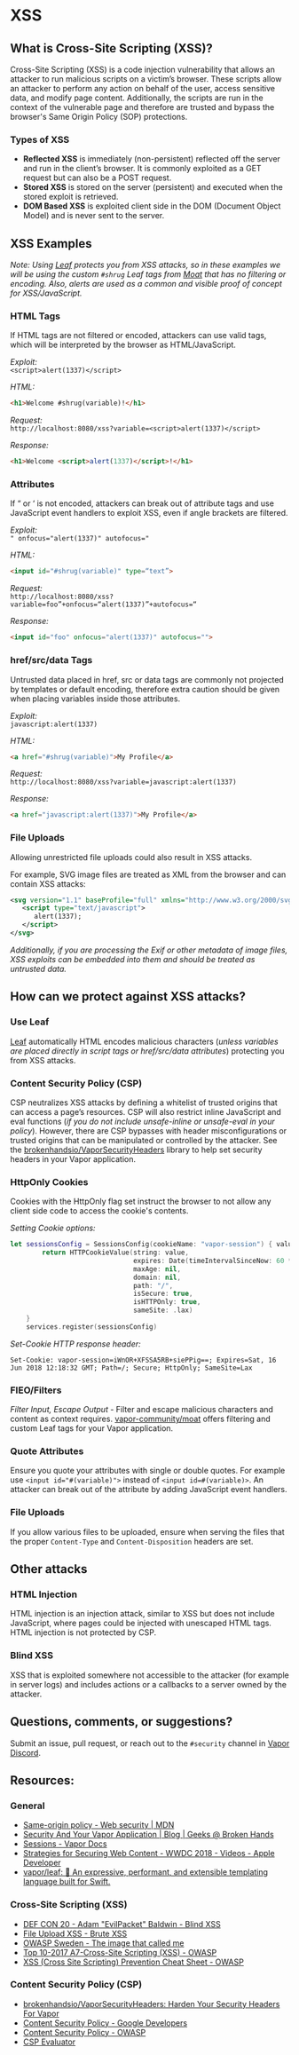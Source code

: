 # XSS 

  
## What is Cross-Site Scripting (XSS)?
Cross-Site Scripting (XSS) is a code injection vulnerability that allows an attacker to run malicious scripts on a victim’s browser. These scripts allow an attacker to perform any action on behalf of the user, access sensitive data, and modify page content. Additionally, the scripts are run in the context of the vulnerable page and therefore are trusted and bypass the browser's Same Origin Policy (SOP) protections. 

### Types of XSS
* **Reflected XSS** is immediately (non-persistent) reflected off the server and run in the client’s browser. It is commonly exploited as a GET request but can also be a POST request.
* **Stored XSS** is stored on the server (persistent) and executed when the stored exploit is retrieved. 
* **DOM Based XSS** is exploited client side in the DOM (Document Object Model) and is never sent to the server.

## XSS Examples
*Note: Using [Leaf](https://github.com/vapor/leaf) protects you from XSS attacks, so in these examples we will be using the custom `#shrug` Leaf tags from [Moat](https://github.com/vapor-community/moat) that has no filtering or encoding. Also, alerts are used as a common and visible proof of concept for XSS/JavaScript.*

### HTML Tags
If HTML tags are not filtered or encoded, attackers can use valid tags, which will be interpreted by the browser as HTML/JavaScript. 

*Exploit:*  
`<script>alert(1337)</script>` 

*HTML:*  
```HTML
<h1>Welcome #shrug(variable)!</h1>
```

*Request:*  
`http://localhost:8080/xss?variable=<script>alert(1337)</script>` 

*Response:*  
```HTML
<h1>Welcome <script>alert(1337)</script>!</h1>
```


### Attributes
If “ or ‘ is not encoded, attackers can break out of attribute tags and use JavaScript event handlers to exploit XSS, even if angle brackets are filtered. 

*Exploit:*  
`" onfocus="alert(1337)" autofocus="`

*HTML:*  
```HTML
<input id="#shrug(variable)" type=“text”>
```

*Request:*  
`http://localhost:8080/xss?variable=foo”+onfocus=“alert(1337)”+autofocus=“`

*Response:*  
```HTML
<input id="foo" onfocus="alert(1337)" autofocus="">
```

### href/src/data Tags
Untrusted data placed in href, src or data tags are commonly not projected by templates or default encoding, therefore extra caution should be given when placing variables inside those attributes. 

*Exploit:*  
`javascript:alert(1337)`

*HTML:*  
```HTML
<a href="#shrug(variable)">My Profile</a>
```

*Request:*  
`http://localhost:8080/xss?variable=javascript:alert(1337)`

*Response:*  
```HTML
<a href="javascript:alert(1337)">My Profile</a>
```

### File Uploads
Allowing unrestricted file uploads could also result in XSS attacks.

For example, SVG image files are treated as XML from the browser and can contain XSS attacks:  

```xml
<svg version="1.1" baseProfile="full" xmlns="http://www.w3.org/2000/svg">
   <script type="text/javascript">
      alert(1337);
   </script>
</svg>
```

*Additionally, if you are processing the Exif or other metadata of image files, XSS exploits can be embedded into them and should be treated as untrusted data.*

## How can we protect against XSS attacks?
### Use Leaf
[Leaf](https://github.com/vapor/leaf) automatically HTML encodes malicious characters (*unless variables are placed directly in script tags or href/src/data attributes*) protecting you from XSS attacks. 

### Content Security Policy (CSP)
CSP neutralizes XSS attacks by defining a whitelist of trusted origins that can access a page’s resources. CSP will also restrict inline JavaScript and eval functions (*if you do not include unsafe-inline or unsafe-eval in your policy*). However, there are CSP bypasses with header misconfigurations or trusted origins that can be manipulated or controlled by the attacker. See the [brokenhandsio/VaporSecurityHeaders](https://github.com/brokenhandsio/VaporSecurityHeaders) library to help set security headers in your Vapor application.

### HttpOnly Cookies
Cookies with the HttpOnly flag set instruct the browser to not allow any client side code to access the cookie's contents.  
 
*Setting Cookie options:*  

```swift
let sessionsConfig = SessionsConfig(cookieName: "vapor-session") { value in
        return HTTPCookieValue(string: value,
                               expires: Date(timeIntervalSinceNow: 60 * 60 * 24 * 7),
                               maxAge: nil,
                               domain: nil,
                               path: "/",
                               isSecure: true,
                               isHTTPOnly: true,
                               sameSite: .lax)
    }
    services.register(sessionsConfig)
```

*Set-Cookie HTTP response header:*   

```
Set-Cookie: vapor-session=iWnOR+XFSSA5RB+siePPig==; Expires=Sat, 16 Jun 2018 12:18:32 GMT; Path=/; Secure; HttpOnly; SameSite=Lax
```

### FIEO/Filters
*Filter Input, Escape Output* - Filter and escape malicious characters and content as context requires. [vapor-community/moat](https://github.com/vapor-community/moat/) offers filtering and custom Leaf tags for your Vapor application.

### Quote Attributes
Ensure you quote your attributes with single or double quotes. For example use `<input id="#(variable)">` instead of `<input id=#(variable)>`. An attacker can break out of the attribute by adding JavaScript event handlers.

### File Uploads
If you allow various files to be uploaded, ensure when serving the files that the proper `Content-Type` and `Content-Disposition` headers are set. 

## Other attacks
### HTML Injection
HTML injection is an injection attack, similar to XSS but does not include JavaScript, where pages could be injected with unescaped HTML tags. HTML injection is not protected by CSP. 

### Blind XSS
XSS that is exploited somewhere not accessible to the attacker (for example in server logs) and includes actions or a callbacks to a server owned by the attacker. 

## Questions, comments, or suggestions?
Submit an issue, pull request, or reach out to the `#security` channel in [Vapor Discord](https://discord.gg/vapor).

## Resources:
### General
* [Same-origin policy - Web security | MDN](https://developer.mozilla.org/en-US/docs/Web/Security/Same-origin_policy)
* [Security And Your Vapor Application | Blog | Geeks @ Broken Hands](https://geeks.brokenhands.io/blog/posts/security-and-your-vapor-application/)
* [Sessions - Vapor Docs](https://docs.vapor.codes/3.0/vapor/sessions/)
* [Strategies for Securing Web Content - WWDC 2018 - Videos - Apple Developer](https://developer.apple.com/videos/play/wwdc2018/207/)
* [vapor/leaf: 🍃 An expressive, performant, and extensible templating language built for Swift.](https://github.com/vapor/leaf)

### Cross-Site Scripting (XSS)
* [DEF CON 20 - Adam "EvilPacket" Baldwin - Blind XSS](https://youtu.be/8mO00rEdCrQ)
* [File Upload XSS - Brute XSS](https://brutelogic.com.br/blog/file-upload-xss/)
* [OWASP Sweden - The image that called me](https://www.owasp.org/images/0/03/Mario_Heiderich_OWASP_Sweden_The_image_that_called_me.pdf)
* [Top 10-2017 A7-Cross-Site Scripting (XSS) - OWASP](https://www.owasp.org/index.php/Top_10-2017_A7-Cross-Site_Scripting_%28XSS%29)
* [XSS (Cross Site Scripting) Prevention Cheat Sheet - OWASP](https://www.owasp.org/index.php/XSS_%28Cross_Site_Scripting%29_Prevention_Cheat_Sheet)

### Content Security Policy (CSP)
* [brokenhandsio/VaporSecurityHeaders: Harden Your Security Headers For Vapor](https://github.com/brokenhandsio/VaporSecurityHeaders)
* [Content Security Policy - Google Developers](https://developers.google.com/web/fundamentals/security/csp/)
* [Content Security Policy - OWASP](https://www.owasp.org/index.php/Content_Security_Policy)
* [CSP Evaluator](https://csp-evaluator.withgoogle.com)